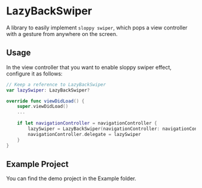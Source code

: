 # LazyBackSwiper

A library to easily implement  `sloppy swiper`, which pops a view controller with a gesture from anywhere on the screen.

## Usage
In the view controller that you want to enable sloppy swiper effect, configure it as follows:

```swift
// Keep a reference to LazyBackSwiper
var lazySwiper: LazyBackSwiper?

override func viewDidLoad() {
    super.viewDidLoad()
    ...
    
    if let navigationController = navigationController {
        lazySwiper = LazyBackSwiper(navigationController: navigationController)
        navigationController.delegate = lazySwiper
    }
}
```

## Example Project
You can find the demo project in the Example folder.
